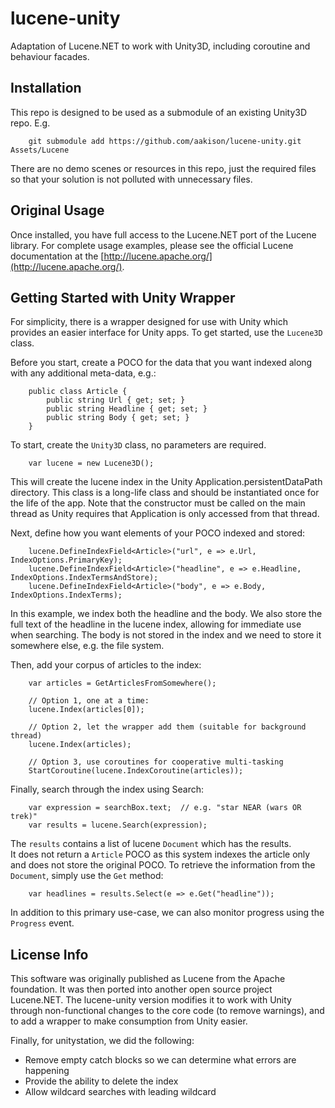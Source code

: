 # lucene-unity
Adaptation of Lucene.NET to work with Unity3D, including coroutine and behaviour facades.

## Installation
This repo is designed to be used as a submodule of an existing Unity3D repo.  E.g.

```
    git submodule add https://github.com/aakison/lucene-unity.git Assets/Lucene
```

There are no demo scenes or resources in this repo, just the required files so that your solution is not polluted with unnecessary files.

## Original Usage

Once installed, you have full access to the Lucene.NET port of the Lucene library.
For complete usage examples, please see the official Lucene documentation at the [http://lucene.apache.org/](http://lucene.apache.org/).

## Getting Started with Unity Wrapper

For simplicity, there is a wrapper designed for use with Unity which provides an easier interface for Unity apps.
To get started, use the `Lucene3D` class.

Before you start, create a POCO for the data that you want indexed along with any additional meta-data, e.g.:

```
    public class Article {
        public string Url { get; set; }
        public string Headline { get; set; }
        public string Body { get; set; }
    }
```

To start, create the `Unity3D` class, no parameters are required. 

```
    var lucene = new Lucene3D();
```

This will create the lucene index in the Unity Application.persistentDataPath directory.
This class is a long-life class and should be instantiated once for the life of the app.
Note that the constructor must be called on the main thread as Unity requires that Application is only accessed from that thread.

Next, define how you want elements of your POCO indexed and stored:

```
    lucene.DefineIndexField<Article>("url", e => e.Url, IndexOptions.PrimaryKey);
    lucene.DefineIndexField<Article>("headline", e => e.Headline, IndexOptions.IndexTermsAndStore);
    lucene.DefineIndexField<Article>("body", e => e.Body, IndexOptions.IndexTerms);
```

In this example, we index both the headline and the body. 
We also store the full text of the headline in the lucene index, allowing for immediate use when searching.
The body is not stored in the index and we need to store it somewhere else, e.g. the file system.

Then, add your corpus of articles to the index:

```
    var articles = GetArticlesFromSomewhere();

    // Option 1, one at a time:
    lucene.Index(articles[0]);

    // Option 2, let the wrapper add them (suitable for background thread)
    lucene.Index(articles);

    // Option 3, use coroutines for cooperative multi-tasking
    StartCoroutine(lucene.IndexCoroutine(articles));
```

Finally, search through the index using Search:

```
    var expression = searchBox.text;  // e.g. "star NEAR (wars OR trek)"
    var results = lucene.Search(expression);
```

The `results` contains a list of lucene `Document` which has the results.  
It does not return a `Article` POCO as this system indexes the article only and does not store the original POCO.
To retrieve the information from the `Document`, simply use the `Get` method:

```
    var headlines = results.Select(e => e.Get("headline"));
```

In addition to this primary use-case, we can also monitor progress using the `Progress` event.

## License Info

This software was originally published as Lucene from the Apache foundation. 
It was then ported into another open source project Lucene.NET. 
The lucene-unity version modifies it to work with Unity through non-functional 
changes to the core code (to remove warnings), and to add a wrapper to make 
consumption from Unity easier.

Finally, for unitystation, we did the following:
 - Remove empty catch blocks so we can determine what errors are happening
 - Provide the ability to delete the index
 - Allow wildcard searches with leading wildcard